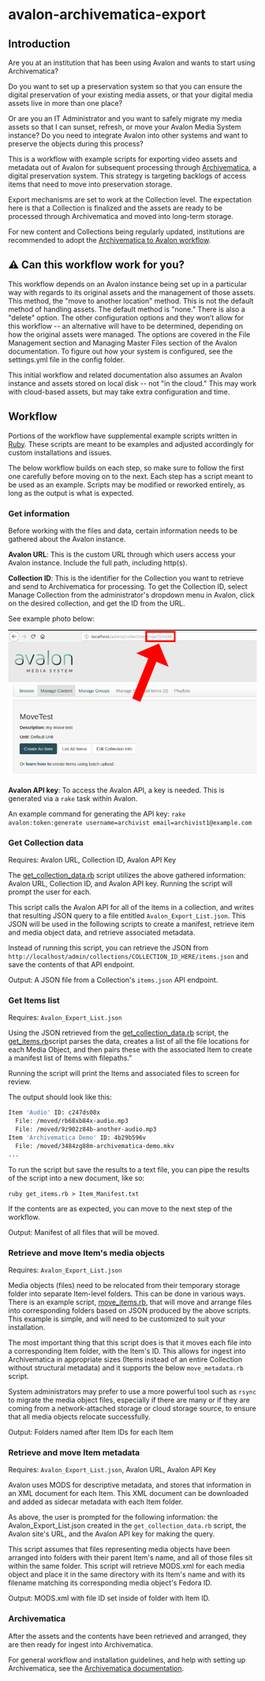 # avalon-archivematica-export

## Introduction

Are you at an institution that has been using Avalon and wants to start using
Archivematica?

Do you want to set up a preservation system so that you can ensure the digital
preservation of your existing media assets, or that your digital media assets
live in more than one place?

Or are you an IT Administrator and you want to safely migrate my media assets so
that I can sunset, refresh, or move your Avalon Media System instance? Do you
need to integrate Avalon into other systems and want to preserve the objects
during this process?

This is a workflow with example scripts for exporting video assets and
metadata out of Avalon for subsequent processing through
[Archivematica](https://www.archivematica.org/en/), a digital preservation
system. This strategy is targeting backlogs of access items that need to move into
preservation storage.

Export mechanisms are set to work at the Collection level. The expectation here
is that a Collection is finalized and the assets are ready to be processed
through Archivematica and moved into long-term storage.

For new content and Collections being regularly updated, institutions are
recommended to adopt the [Archivematica to Avalon
workflow](https://wiki.dlib.indiana.edu/display/VarVideo/Archivematica+to+Avalon+Workflow).

## ⚠ Can this workflow work for you?

This workflow depends on an Avalon instance being set up in a particular way
with regards to its original assets and the management of those assets. This
method, the "move to another location" method. This is not the default method of
handling assets. The default method is "none." There is also a "delete" option.
The other configuration options and they won’t allow for this workflow -- an
alternative will have to be determined, depending on how the original assets
were managed. The options are covered in the File Management section and
Managing Master Files section of the Avalon documentation. To figure out how
your system is configured, see the settings.yml file in the config folder.

This initial workflow and related documentation also assumes an Avalon instance
and assets stored on local disk -- not "in the cloud." This may work with
cloud-based assets, but may take extra configuration and time.

## Workflow

Portions of the workflow have supplemental example scripts written in [Ruby](https://www.ruby-lang.org/en/).
These scripts are meant to be examples and adjusted accordingly for custom
installations and issues.

The below workflow builds on each step, so make sure to follow the first one
carefully before moving on to the next. Each step has a script meant to be used
as an example. Scripts may be modified or reworked entirely, as long as the
output is what is expected.

### Get information

Before working with the files and data, certain information needs to be gathered
about the Avalon instance.

**Avalon URL**: This is the custom URL through which users access your Avalon
instance. Include the full path, including http(s).

**Collection ID**: This is the identifier for the Collection you want to retrieve
and send to Archivematica for processing. To get the Collection ID, select
Manage Collection from the administrator's dropdown menu in Avalon, click on the
desired collection, and get the ID from the URL.

See example photo below:

![/get Collection ID](assets/point-at-id.png)

**Avalon API key**: To access the Avalon API, a key is needed. This is generated
via a `rake` task within Avalon.

An example command for generating the API key:
`rake avalon:token:generate username=archivist email=archivist1@example.com`

### Get Collection data

Requires: Avalon URL, Collection ID, Avalon API Key

The [get_collection_data.rb](example-scripts/get_collection_data.rb) script
utilizes the above gathered information: Avalon URL, Collection ID, and Avalon
API key. Running the script will prompt the user for each.

This script calls the Avalon API for all of the items in a collection, and
writes that resulting JSON query to a file entitled `Avalon_Export_List.json`.
This JSON will be used in the following scripts to create a manifest, retrieve
item and media object data, and retrieve associated metadata.

Instead of running this script, you can retrieve the JSON from
`http://localhost/admin/collections/COLLECTION_ID_HERE/items.json` and save
the contents of that API endpoint.

Output: A JSON file from a Collection's `items.json` API endpoint.

### Get Items list

Requires: `Avalon_Export_List.json`

Using the JSON retrieved from the
[get_collection_data.rb](example-scripts/get_collection_data.rb) script, the
[get_items.rb](example-scripts/get_items_.rb)script parses the data, creates a
list of all the file locations
for each Media Object, and then pairs these with the associated Item to create a
manifest list of Items with filepaths.”

Running the script will print the Items and associated files to screen for review.

The output should look like this:

```bash
Item 'Audio' ID: c247ds08x
  File: /moved/rb68xb84x-audio.mp3
  File: /moved/9z902z84b-another-audio.mp3
Item 'Archivematica Demo' ID: 4b29b596v
  File: /moved/3484zg88m-archivematica-demo.mkv
...
```

To run the script but save the results to a text file, you can pipe the results
of the script into a new document, like so:

`ruby get_items.rb > Item_Manifest.txt`

If the contents are as expected, you can move to the next step of the workflow.

Output: Manifest of all files that will be moved.

### Retrieve and move Item's media objects

Requires: `Avalon_Export_List.json`

Media objects (files) need to be relocated from their temporary storage folder
into separate
Item-level folders. This can be done in various ways. There is an example
script, [move_items.rb](example-scripts/move_items.rb), that will move and
arrange files into corresponding folders based on JSON produced by the above
scripts. This example is simple, and will need to be customized to suit your
installation.

The most important thing that this script does is that it moves each file into a
corresponding Item folder, with the Item's ID. This allows for ingest into
Archivematica in appropriate sizes (Items instead of an entire Collection
without structural metadata) and it supports the below `move_metadata.rb` script.

System administrators may prefer to use a more powerful tool
such as `rsync` to migrate the media object files, especially if there are many
or if they are coming from a network-attached storage or cloud storage source,
to ensure that all media objects relocate successfully.

Output: Folders named after Item IDs for each Item

### Retrieve and move Item metadata

Requires: `Avalon_Export_List.json`, Avalon URL, Avalon API Key

Avalon uses MODS for descriptive metadata, and stores that information in an XML
document for each Item. This XML document can be downloaded and added as sidecar
metadata with each Item folder.

As above, the user is prompted for the following information: the
Avalon_Export_List.json created in the `get_collection_data.rb` script, the
Avalon site's URL, and the Avalon API key for making the query.

This script assumes that files representing media objects have been arranged
into folders with their parent Item's name, and all of those files sit within
the same folder. This script will retrieve MODS.xml for each media object and
place it in the same directory with its Item's name and with its filename
matching its corresponding media object's Fedora ID.

Output: MODS.xml with file ID set inside of folder with Item ID.

### Archivematica 

After the assets and the contents have been retrieved and arranged, they are
then ready for ingest into Archivematica.

For general workflow and installation guidelines, and help with setting up
Archivematica, see the [Archivematica documentation](https://www.archivematica.org/docs).
